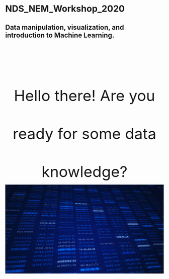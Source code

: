 # NDS_NEM_Workshop_2020
## Data manipulation, visualization, and introduction to Machine Learning.

<p align="center" style="font-size:100px">
  <font size="+100">Hello there! Are you ready for some data knowledge?  
  <img src="/Images/data.gif" width="700px" >
</p>

